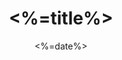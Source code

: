---
layout: <%=layout%>
title: <%=title%>
date: <%=date%>
time_warning: true
cover: 
top: 
tags: 
categories: 
# author: @Remsait
---